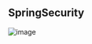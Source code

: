 ## SpringSecurity

![image](https://user-images.githubusercontent.com/34593997/88600802-d3200c80-d077-11ea-90bc-d6341bc79864.jpeg)
